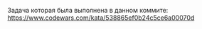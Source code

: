 Задача которая была выполнена в данном коммите: https://www.codewars.com/kata/538865ef0b24c5ce6a00070d